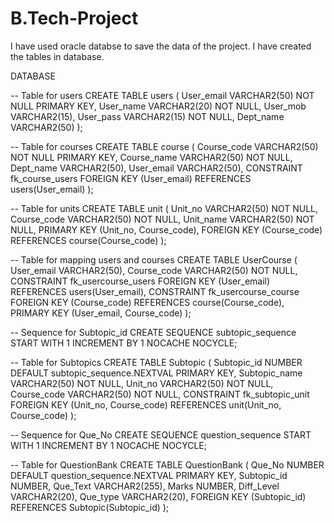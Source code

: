 # B.Tech-Project

I have used oracle databse to save the data of the project. I have created the tables in database.

DATABASE

-- Table for users
CREATE TABLE users (
    User_email VARCHAR2(50) NOT NULL PRIMARY KEY,
    User_name VARCHAR2(20) NOT NULL,
    User_mob VARCHAR2(15),
    User_pass VARCHAR2(15) NOT NULL,
    Dept_name VARCHAR2(50)
);

-- Table for courses
CREATE TABLE course (
    Course_code VARCHAR2(50) NOT NULL PRIMARY KEY,
    Course_name VARCHAR2(50) NOT NULL,
    Dept_name VARCHAR2(50),
    User_email VARCHAR2(50),
    CONSTRAINT fk_course_users
        FOREIGN KEY (User_email)
        REFERENCES users(User_email)
);

-- Table for units
CREATE TABLE unit (
      Unit_no VARCHAR2(50) NOT NULL,
      Course_code VARCHAR2(50) NOT NULL,
      Unit_name VARCHAR2(50) NOT NULL,
      PRIMARY KEY (Unit_no, Course_code),
      FOREIGN KEY (Course_code) REFERENCES course(Course_code)
 );


-- Table for mapping users and courses
CREATE TABLE UserCourse (
    User_email VARCHAR2(50),
    Course_code VARCHAR2(50) NOT NULL,
    CONSTRAINT fk_usercourse_users
        FOREIGN KEY (User_email)
        REFERENCES users(User_email),
    CONSTRAINT fk_usercourse_course
        FOREIGN KEY (Course_code)
        REFERENCES course(Course_code),
    PRIMARY KEY (User_email, Course_code)
);

-- Sequence for Subtopic_id
CREATE SEQUENCE subtopic_sequence
    START WITH 1
    INCREMENT BY 1
    NOCACHE
    NOCYCLE;

-- Table for Subtopics
CREATE TABLE Subtopic (
    Subtopic_id NUMBER DEFAULT subtopic_sequence.NEXTVAL PRIMARY KEY,
    Subtopic_name VARCHAR2(50) NOT NULL,
    Unit_no VARCHAR2(50) NOT NULL,
    Course_code VARCHAR2(50) NOT NULL,
    CONSTRAINT fk_subtopic_unit
        FOREIGN KEY (Unit_no, Course_code)
        REFERENCES unit(Unit_no, Course_code)
);

-- Sequence for Que_No
CREATE SEQUENCE question_sequence
    START WITH 1
    INCREMENT BY 1
    NOCACHE
    NOCYCLE;

-- Table for QuestionBank
CREATE TABLE QuestionBank (
    Que_No NUMBER DEFAULT question_sequence.NEXTVAL PRIMARY KEY,
    Subtopic_id NUMBER,
    Que_Text VARCHAR2(255),
    Marks NUMBER,
    Diff_Level VARCHAR2(20),
    Que_type VARCHAR2(20),
    FOREIGN KEY (Subtopic_id)
        REFERENCES Subtopic(Subtopic_id)
);

